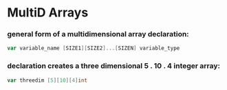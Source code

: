 # MultiD Arrays


### general form of a multidimensional array declaration:
```go
var variable_name [SIZE1][SIZE2]...[SIZEN] variable_type

```

### declaration creates a three dimensional 5 . 10 . 4 integer array:

```go
var threedim [5][10][4]int
```
